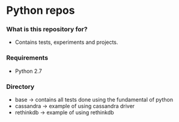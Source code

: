 # Python repos #

### What is this repository for? ###

* Contains tests, experiments and projects.

### Requirements ###

* Python 2.7

### Directory ###

* base -> contains all tests done using the fundamental of python
* cassandra -> example of using cassandra driver
* rethinkdb -> example of using rethinkdb
